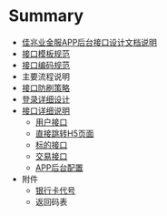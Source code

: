 # Summary

* [佳兆业金服APP后台接口设计文档说明](README.md)
* [接口模板规范](接口模板规范.md)
* [接口编码规范](编码规范.md)
* 主要流程说明
* [接口防刷策略](接口防刷策略.md)
* [登录详细设计](deng_lu_xiang_xi_she_ji.md)
* [接口详细说明](接口详细说明.md)
    * [用户接口](用户接口.md)
    * [直接跳转H5页面](直接跳转h5页面.md)
    * [标的接口](标的相关接口.md)
    * [交易接口](交易接口.md)
    * [APP后台配置](app后台配置.md)
* 附件
    * [银行卡代号](银行卡代号.md)
    * 返回码表

